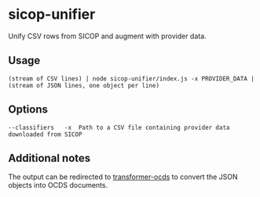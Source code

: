 # sicop-unifier

Unify CSV rows from SICOP and augment with provider data.

## Usage

    (stream of CSV lines) | node sicop-unifier/index.js -x PROVIDER_DATA | (stream of JSON lines, one object per line)

## Options

    --classifiers   -x  Path to a CSV file containing provider data downloaded from SICOP

## Additional notes

The output can be redirected to [transformer-ocds](http://gitlab.rindecuentas.org/equipo-qqw/transformer-ocds) to convert the JSON objects into OCDS documents.
